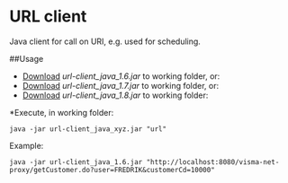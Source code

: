 # URL client

Java client for call on URI, e.g. used for scheduling.

##Usage

*  [Download](https://github.com/SystemaAS/url-client/tree/master/build/target/url-client_java_1.6.jar)  *url-client_java_1.6.jar* to working folder, or:
* [Download](https://github.com/SystemaAS/url-client/tree/master/build/target/url-client_java_1.7.jar)  *url-client_java_1.7.jar* to working folder, or:
* [Download](https://github.com/SystemaAS/url-client/tree/master/build/target/url-client_java_1.8.jar)  *url-client_java_1.8.jar* to working folder:

*Execute, in working folder:
 
	java -jar url-client_java_xyz.jar "url"
	
Example:

	java -jar url-client_java_1.6.jar "http://localhost:8080/visma-net-proxy/getCustomer.do?user=FREDRIK&customerCd=10000"
